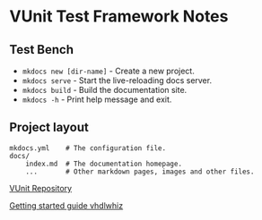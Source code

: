 # VUnit Test Framework Notes

## Test Bench 

* `mkdocs new [dir-name]` - Create a new project.
* `mkdocs serve` - Start the live-reloading docs server.
* `mkdocs build` - Build the documentation site.
* `mkdocs -h` - Print help message and exit.

## Project layout

    mkdocs.yml    # The configuration file.
    docs/
        index.md  # The documentation homepage.
        ...       # Other markdown pages, images and other files.

[VUnit Repository](https://vunit.github.io/)

[Getting started guide vhdlwhiz](https://vhdlwhiz.com/getting-started-with-vunit/ 'hola')